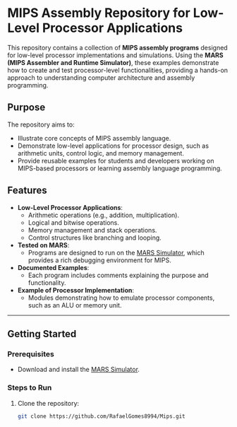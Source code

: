 # MIPS Assembly Repository for Low-Level Processor Applications

This repository contains a collection of **MIPS assembly programs** designed for low-level processor implementations and simulations. Using the **MARS (MIPS Assembler and Runtime Simulator)**, these examples demonstrate how to create and test processor-level functionalities, providing a hands-on approach to understanding computer architecture and assembly programming.

## Purpose

The repository aims to:
- Illustrate core concepts of MIPS assembly language.
- Demonstrate low-level applications for processor design, such as arithmetic units, control logic, and memory management.
- Provide reusable examples for students and developers working on MIPS-based processors or learning assembly language programming.

## Features

- **Low-Level Processor Applications**:
  - Arithmetic operations (e.g., addition, multiplication).
  - Logical and bitwise operations.
  - Memory management and stack operations.
  - Control structures like branching and looping.
- **Tested on MARS**:
  - Programs are designed to run on the [MARS Simulator](http://courses.missouristate.edu/kenvollmar/mars/), which provides a rich debugging environment for MIPS.
- **Documented Examples**:
  - Each program includes comments explaining the purpose and functionality.
- **Example of Processor Implementation**:
  - Modules demonstrating how to emulate processor components, such as an ALU or memory unit.

---

## Getting Started

### Prerequisites

- Download and install the [MARS Simulator](http://courses.missouristate.edu/kenvollmar/mars/).

### Steps to Run

1. Clone the repository:
   ```bash
   git clone https://github.com/RafaelGomes8994/Mips.git
